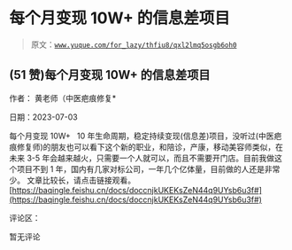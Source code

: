 # 每个月变现 10W+ 的信息差项目

> 原文：[`www.yuque.com/for_lazy/thfiu8/qxl2lmq5osgb6oh0`](https://www.yuque.com/for_lazy/thfiu8/qxl2lmq5osgb6oh0)



## (51 赞)每个月变现 10W+ 的信息差项目 

作者： 黄老师（中医疤痕修复* 

日期：2023-07-03 

每个月变现 10W+   10 年生命周期，稳定持续变现(信息差)项目，没听过(中医疤痕修复师)的朋友也可以看下这个新的职业，和陪诊，产康，移动美容师类似，在未来 3-5 年会越来越火，只需要一个人就可以，而且不需要开门店。目前我做这个项目不到 1 年，国内有几家对标公司，一年几个亿体量，目前做的人还是非常少。 文章比较长，请点击链接观看。 [https://baqingle.feishu.cn/docs/doccnjkUKEKsZeN44q9UYsb6u3f#](https://baqingle.feishu.cn/docs/doccnjkUKEKsZeN44q9UYsb6u3f#) 

评论区： 

暂无评论
